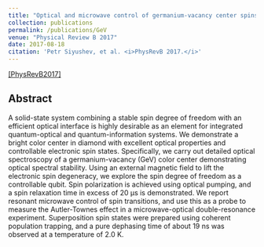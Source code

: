 ```yaml
---
title: "Optical and microwave control of germanium-vacancy center spins in diamond"
collection: publications
permalink: /publications/GeV
venue: "Physical Review B 2017"
date: 2017-08-18
citation: 'Petr Siyushev, et al. <i>PhysRevB 2017.</i>'
---
```


[[PhysRevB2017]](https://journals.aps.org/prb/abstract/10.1103/PhysRevB.96.081201)

## Abstract
A solid-state system combining a stable spin degree of freedom with an efficient optical interface is highly desirable as an element for integrated quantum-optical and quantum-information systems. We demonstrate a bright color center in diamond with excellent optical properties and controllable electronic spin states. Specifically, we carry out detailed optical spectroscopy of a germanium-vacancy (GeV) color center demonstrating optical spectral stability. Using an external magnetic field to lift the electronic spin degeneracy, we explore the spin degree of freedom as a controllable qubit. Spin polarization is achieved using optical pumping, and a spin relaxation time in excess of 20 μs is demonstrated. We report resonant microwave control of spin transitions, and use this as a probe to measure the Autler-Townes effect in a microwave-optical double-resonance experiment. Superposition spin states were prepared using coherent population trapping, and a pure dephasing time of about 
19 ns was observed at a temperature of 2.0 K.
